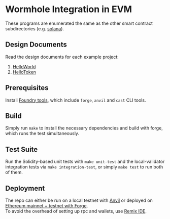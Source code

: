 # Wormhole Integration in EVM

These programs are enumerated the same as the other smart contract subdirectories (e.g. [solana](../solana)).

## Design Documents

Read the design documents for each example project:

1. [HelloWorld](../docs/01_hello_world.md)
2. [HelloToken](../docs/02_hello_token.md)

## Prerequisites

Install [Foundry tools](https://book.getfoundry.sh/getting-started/installation), which include `forge`, `anvil` and `cast` CLI tools.

## Build

Simply run `make` to install the necessary dependencies and build with forge, which runs the test simultaneously.

## Test Suite

Run the Solidity-based unit tests with `make unit-test` and the local-validator integration tests via `make integration-test`, or simply `make test` to run both of  them.

## Deployment 

The repo can either be run on a local testnet with [Anvil](https://book.getfoundry.sh/anvil/) or deployed on [Ethereum mainnet + testnet with Forge](https://book.getfoundry.sh/forge/deploying).  
To avoid the overhead of setting up rpc and wallets, use [Remix IDE](https://remix.ethereum.org/). 
